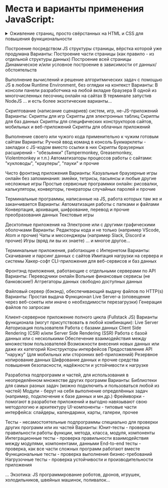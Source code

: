 # Места и варианты применения JavaScript:

  <details>
    <summary>Оживление страниц, просто свёрстанных на HTML и CSS для повышения функциональности</summary>

    - Добавление команд JS прямо в атрибуты тэгов
    - Добавление команд JS в тэг <script> прямо в файле HTML
    - Подключение своего отдельного файла JS тэгом <script> в файле HTML
    - Подключение чужих готовых файлов библиотек JS тэгом <script> в файле HTML
  
  </details>
  
    

  Построение посредством JS структуры страницы, вёрстка которой уже продумана
    Варианты:
      Построение части страницы (как правило - из отдельной структуры данных)
      Построение всей страницы
      Динамическое и/или условное построение в зависимости от данных/обстоятельств

  Выполнение вычислений и решение алгоритмических задач с помощью JS в любом Runtime Environment, 
  без оглядки на контекст
    Варианты:
      В консоли панели разработчика на любой вкладке браузера
      В одной из многочисленных песочниц онлайн на сайтах
      В терминале запустив NodeJS
      ... и есть более экзотические варианты...

  Скриптование (написание сценариев) систем, игр, не-JS-приложений
    Варианты:
      Скрипты для игр
      Скрипты для электронных таблиц
      Скрипты для баз данных
      Скрипты для специфических конструкторов сайтов, мобильных и веб-приложений
      Скрипты для облачных приложений

  Выполнение своего или чужого кода применительно к чужим готовым сайтам
    Варианты:
      Ручной ввод команд в консоль
      Букмарклеты - закладки с JS-кодом вместо ссылки в них
      Скрипты браузерных расширений - "обезьянки" (Tampermonkey, Greasemonkey, Violentmonkey и т.п.)
      Автоматизаторы процессов работы с сайтами: "кукловоды", "краулеры", "пауки" и прочие

  Чисто фронтэнд приложения
    Варианты:
      Казуальные браузерные игры онлайн без запоминания: змейки, тетрисы, пасьянсы и любые другие несложные игры
      Простые сервисные программки онлайн: рисовалки, калькуляторы, конверторы, генераторы случайных паролей и прочие

  Терминальные программы, написанные на JS, работа которых там же и заканчивается
    Варианты:
      Автоматизация работы с папками и файлами
      Конвертация, архивация, шифрование, перевод и прочие преобразования данных
      Текстовые игры
  
  Десктопные приложения на Электроне или с другими графическими оболочками
    Варианты:
      Редакторы кода и не только (например VScode, Atom и прочие)
      Чаты и мессенджеры (например Slack, Discord и прочие)
      Игры (вряд ли вы их знаете)
      ... и многое другое...

  Терминальные приложения, работающие с Интернетом
    Варианты:
      Скачивание и парсинг данных с сайтов
      Имитация нагрузки на сервера и системы
      Хакер-софт
      CLI-приложения для веб-сервисов и баз данных

  Фронтэнд приложения, работающие с отдельными серверами по API
    Варианты:
      Переводчики онлайн
      Вольные финансовые сервисы (не банковские!)
      Аггрегаторы данных свободно доступных данных

  Файловый сервер (бэкэнд), обеспечивающий выдачу файлов по HTTP(s)
    Варианты:
      Простая выдача
      Функционал Live Server-a (оповещение через веб-сокеты или иначе о необходимости перезагрузки)
      Генерация файлов по запросам

  Клиент-серверное приложение полного цикла (Fullstack JS)
    Варианты функционала (могут присутствовать в любой комбинации):
      Live Server
      Авторизация пользователя
      Работа с базами данных
      Сlient Side Rendering (CSR) и/или Server Side Rendering (SSR)
      Работа с базой данных или с несколькими
      Обеспечение взаимодействия между множеством пользователей
      Возможности внесения новых данных или даже их категорий
      Конструкторы интерфейсов
      Предоставление API "наружу" (для мобильных или сторонних веб-приложений)
      Резервное копирование данных
      Шифрование данных и прочие средства повышения безопасности, надёжности и устойчивости к нагрузке
      
  Разработка подпрограмм и частей, для использования в неопределённом множестве других программ
    Варианты:
      Библиотеки для самых разных задач (можно подключить и пользоваться любой из частей)
      Модули - берут на себя выполнение определённых задач (например, подключение к базе данных и мн.др.)
      Фреймворки - помогают в разработке приложений и выгодно навязывают свою методологию и архитектуру
      UI-компоненты - типовые части интерфейса: слайдеры, календарики, карты, галереи, прочее

  Тесты - несамостоятельные подпрограммы специально для проверки других программ или их частей
    Варианты:
      Юнит-тесты - проверка правильности работы функции, метода, класса, модуля, компоненты
      Интеграционные тесты - проверка правильности взаимодействия между модулями, компонентами, данными
      End-to-end тесты - проверка, как все части сложных программ работают вместе
      Функциональные тесты - проверка выполнения бизнес-требований
      Нагрузочные тесты - проверка устойчивости и производительности приложения

  ... Экзотика: JS программирование роботов, дронов, игрушек, холодильников, швейных машинок, поливалок...
